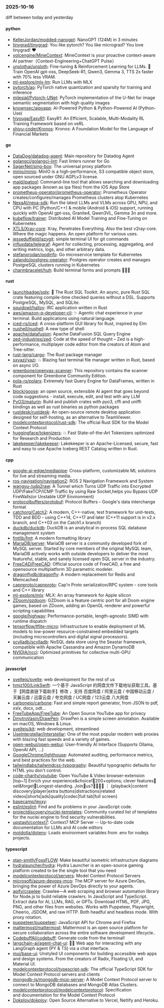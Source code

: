 ### 2025-10-16
diff between today and yesterday

#### python
* [KellerJordan/modded-nanogpt](https://github.com/KellerJordan/modded-nanogpt): NanoGPT (124M) in 3 minutes
* [tinygrad/tinygrad](https://github.com/tinygrad/tinygrad): You like pytorch? You like micrograd? You love tinygrad! ❤️
* [volcengine/MineContext](https://github.com/volcengine/MineContext): MineContext is your proactive context-aware AI partner（Context-Engineering+ChatGPT Pulse）
* [unslothai/unsloth](https://github.com/unslothai/unsloth): Fine-tuning & Reinforcement Learning for LLMs. 🦥 Train OpenAI gpt-oss, DeepSeek-R1, Qwen3, Gemma 3, TTS 2x faster with 70% less VRAM.
* [ml-explore/mlx-lm](https://github.com/ml-explore/mlx-lm): Run LLMs with MLX
* [pytorch/ao](https://github.com/pytorch/ao): PyTorch native quantization and sparsity for training and inference
* [milesial/Pytorch-UNet](https://github.com/milesial/Pytorch-UNet): PyTorch implementation of the U-Net for image semantic segmentation with high quality images
* [knownsec/aipyapp](https://github.com/knownsec/aipyapp): AI-Powered Python & Python-Powered AI (Python-Use)
* [hiyouga/EasyR1](https://github.com/hiyouga/EasyR1): EasyR1: An Efficient, Scalable, Multi-Modality RL Training Framework based on veRL
* [shiyu-coder/Kronos](https://github.com/shiyu-coder/Kronos): Kronos: A Foundation Model for the Language of Financial Markets

#### go
* [DataDog/datadog-agent](https://github.com/DataDog/datadog-agent): Main repository for Datadog Agent
* [golangci/golangci-lint](https://github.com/golangci/golangci-lint): Fast linters runner for Go
* [SagerNet/sing-box](https://github.com/SagerNet/sing-box): The universal proxy platform
* [minio/minio](https://github.com/minio/minio): MinIO is a high-performance, S3 compatible object store, open sourced under GNU AGPLv3 license.
* [majd/ipatool](https://github.com/majd/ipatool): Command-line tool that allows searching and downloading app packages (known as ipa files) from the iOS App Store
* [prometheus-operator/prometheus-operator](https://github.com/prometheus-operator/prometheus-operator): Prometheus Operator creates/configures/manages Prometheus clusters atop Kubernetes
* [NexaAI/nexa-sdk](https://github.com/NexaAI/nexa-sdk): Run the latest LLMs and VLMs across GPU, NPU, and CPU with PC (Python/C++) & mobile (Android & iOS) support, running quickly with OpenAI gpt-oss, Granite4, Qwen3VL, Gemma 3n and more.
* [kubeflow/trainer](https://github.com/kubeflow/trainer): Distributed AI Model Training and Fine-Tuning on Kubernetes
* [XTLS/Xray-core](https://github.com/XTLS/Xray-core): Xray, Penetrates Everything. Also the best v2ray-core. Where the magic happens. An open platform for various uses.
* [jesseduffield/lazygit](https://github.com/jesseduffield/lazygit): simple terminal UI for git commands
* [influxdata/telegraf](https://github.com/influxdata/telegraf): Agent for collecting, processing, aggregating, and writing metrics, logs, and other arbitrary data.
* [stefanprodan/podinfo](https://github.com/stefanprodan/podinfo): Go microservice template for Kubernetes
* [zalando/postgres-operator](https://github.com/zalando/postgres-operator): Postgres operator creates and manages PostgreSQL clusters running in Kubernetes
* [charmbracelet/huh](https://github.com/charmbracelet/huh): Build terminal forms and prompts 🤷🏻‍♀️

#### rust
* [launchbadge/sqlx](https://github.com/launchbadge/sqlx): 🧰 The Rust SQL Toolkit. An async, pure Rust SQL crate featuring compile-time checked queries without a DSL. Supports PostgreSQL, MySQL, and SQLite.
* [squidowl/halloy](https://github.com/squidowl/halloy): IRC application written in Rust
* [aws/amazon-q-developer-cli](https://github.com/aws/amazon-q-developer-cli): ✨ Agentic chat experience in your terminal. Build applications using natural language.
* [iced-rs/iced](https://github.com/iced-rs/iced): A cross-platform GUI library for Rust, inspired by Elm
* [nushell/nushell](https://github.com/nushell/nushell): A new type of shell
* [apache/datafusion](https://github.com/apache/datafusion): Apache DataFusion SQL Query Engine
* [zed-industries/zed](https://github.com/zed-industries/zed): Code at the speed of thought – Zed is a high-performance, multiplayer code editor from the creators of Atom and Tree-sitter.
* [rust-lang/cargo](https://github.com/rust-lang/cargo): The Rust package manager
* [sxyazi/yazi](https://github.com/sxyazi/yazi): 💥 Blazing fast terminal file manager written in Rust, based on async I/O.
* [greenbone/openvas-scanner](https://github.com/greenbone/openvas-scanner): This repository contains the scanner component for Greenbone Community Edition.
* [pola-rs/polars](https://github.com/pola-rs/polars): Extremely fast Query Engine for DataFrames, written in Rust
* [block/goose](https://github.com/block/goose): an open source, extensible AI agent that goes beyond code suggestions - install, execute, edit, and test with any LLM
* [PyO3/maturin](https://github.com/PyO3/maturin): Build and publish crates with pyo3, cffi and uniffi bindings as well as rust binaries as python packages
* [rustdesk/rustdesk](https://github.com/rustdesk/rustdesk): An open-source remote desktop application designed for self-hosting, as an alternative to TeamViewer.
* [modelcontextprotocol/rust-sdk](https://github.com/modelcontextprotocol/rust-sdk): The official Rust SDK for the Model Context Protocol
* [huggingface/tokenizers](https://github.com/huggingface/tokenizers): 💥 Fast State-of-the-Art Tokenizers optimized for Research and Production
* [lakekeeper/lakekeeper](https://github.com/lakekeeper/lakekeeper): Lakekeeper is an Apache-Licensed, secure, fast and easy to use Apache Iceberg REST Catalog written in Rust.

#### cpp
* [google-ai-edge/mediapipe](https://github.com/google-ai-edge/mediapipe): Cross-platform, customizable ML solutions for live and streaming media.
* [ros-navigation/navigation2](https://github.com/ros-navigation/navigation2): ROS 2 Navigation Framework and System
* [wangyu-/udp2raw](https://github.com/wangyu-/udp2raw): A Tunnel which Turns UDP Traffic into Encrypted UDP/FakeTCP/ICMP Traffic by using Raw Socket,helps you Bypass UDP FireWalls(or Unstable UDP Environment)
* [protocolbuffers/protobuf](https://github.com/protocolbuffers/protobuf): Protocol Buffers - Google's data interchange format
* [catchorg/Catch2](https://github.com/catchorg/Catch2): A modern, C++-native, test framework for unit-tests, TDD and BDD - using C++14, C++17 and later (C++11 support is in v2.x branch, and C++03 on the Catch1.x branch)
* [duckdb/duckdb](https://github.com/duckdb/duckdb): DuckDB is an analytical in-process SQL database management system
* [fmtlib/fmt](https://github.com/fmtlib/fmt): A modern formatting library
* [MariaDB/server](https://github.com/MariaDB/server): MariaDB server is a community developed fork of MySQL server. Started by core members of the original MySQL team, MariaDB actively works with outside developers to deliver the most featureful, stable, and sanely licensed open SQL server in the industry.
* [FreeCAD/FreeCAD](https://github.com/FreeCAD/FreeCAD): Official source code of FreeCAD, a free and opensource multiplatform 3D parametric modeler.
* [dragonflydb/dragonfly](https://github.com/dragonflydb/dragonfly): A modern replacement for Redis and Memcached
* [capnproto/capnproto](https://github.com/capnproto/capnproto): Cap'n Proto serialization/RPC system - core tools and C++ library
* [ml-explore/mlx](https://github.com/ml-explore/mlx): MLX: An array framework for Apple silicon
* [ZDoom/gzdoom](https://github.com/ZDoom/gzdoom): GZDoom is a feature centric port for all Doom engine games, based on ZDoom, adding an OpenGL renderer and powerful scripting capabilities
* [google/highway](https://github.com/google/highway): Performance-portable, length-agnostic SIMD with runtime dispatch
* [tensorflow/tflite-micro](https://github.com/tensorflow/tflite-micro): Infrastructure to enable deployment of ML models to low-power resource-constrained embedded targets (including microcontrollers and digital signal processors).
* [scylladb/scylladb](https://github.com/scylladb/scylladb): NoSQL data store using the Seastar framework, compatible with Apache Cassandra and Amazon DynamoDB
* [NVIDIA/nccl](https://github.com/NVIDIA/nccl): Optimized primitives for collective multi-GPU communication

#### javascript
* [sveltejs/svelte](https://github.com/sveltejs/svelte): web development for the rest of us
* [hmjz100/LinkSwift](https://github.com/hmjz100/LinkSwift): 一个基于 JavaScript 的网盘文件下载地址获取工具。基于【网盘直链下载助手】修改 ，支持 百度网盘 / 阿里云盘 / 中国移动云盘 / 天翼云盘 / 迅雷云盘 / 夸克网盘 / UC网盘 / 123云盘 八大网盘
* [carboneio/carbone](https://github.com/carboneio/carbone): Fast and simple report generator, from JSON to pdf, xslx, docx, odt...
* [FreeTubeApp/FreeTube](https://github.com/FreeTubeApp/FreeTube): An Open Source YouTube app for privacy
* [DmytroVasin/DrawPen](https://github.com/DmytroVasin/DrawPen): DrawPen is a simple screen annotation. Available on macOS, Windows & Linux.
* [sveltejs/kit](https://github.com/sveltejs/kit): web development, streamlined
* [UseInterstellar/Interstellar](https://github.com/UseInterstellar/Interstellar): One of the most popular modern web proxies with blazing fast speeds and a variety of games.
* [open-webui/open-webui](https://github.com/open-webui/open-webui): User-friendly AI Interface (Supports Ollama, OpenAI API, ...)
* [GoogleChrome/lighthouse](https://github.com/GoogleChrome/lighthouse): Automated auditing, performance metrics, and best practices for the web.
* [tailwindlabs/tailwindcss-typography](https://github.com/tailwindlabs/tailwindcss-typography): Beautiful typographic defaults for HTML you don't control.
* [code-charity/youtube](https://github.com/code-charity/youtube): Open YouTube & Video browser-extension [top~1] Enrich your experience&choice!🧰200+options; clever features📌set&forget📌Longest-standing. Join🧩us?👨‍👩‍👧‍👧 ⋮ {playback|content discovery|player|extra buttons|distractions|related videos|shorts|ads|quality|codec|full tab|full screen}
* [basecamp/lexxy](https://github.com/basecamp/lexxy): 
* [eslint/eslint](https://github.com/eslint/eslint): Find and fix problems in your JavaScript code.
* [projectdiscovery/nuclei-templates](https://github.com/projectdiscovery/nuclei-templates): Community curated list of templates for the nuclei engine to find security vulnerabilities.
* [upstash/context7](https://github.com/upstash/context7): Context7 MCP Server -- Up-to-date code documentation for LLMs and AI code editors
* [motdotla/dotenv](https://github.com/motdotla/dotenv): Loads environment variables from .env for nodejs projects.

#### typescript
* [stan-smith/FossFLOW](https://github.com/stan-smith/FossFLOW): Make beautiful isometric infrastructure diagrams
* [hydralauncher/hydra](https://github.com/hydralauncher/hydra): Hydra Launcher is an open-source gaming platform created to be the single tool that you need
* [modelcontextprotocol/servers](https://github.com/modelcontextprotocol/servers): Model Context Protocol Servers
* [microsoft/azure-devops-mcp](https://github.com/microsoft/azure-devops-mcp): The MCP server for Azure DevOps, bringing the power of Azure DevOps directly to your agents.
* [apify/crawlee](https://github.com/apify/crawlee): Crawlee—A web scraping and browser automation library for Node.js to build reliable crawlers. In JavaScript and TypeScript. Extract data for AI, LLMs, RAG, or GPTs. Download HTML, PDF, JPG, PNG, and other files from websites. Works with Puppeteer, Playwright, Cheerio, JSDOM, and raw HTTP. Both headful and headless mode. With proxy rotation.
* [puppeteer/puppeteer](https://github.com/puppeteer/puppeteer): JavaScript API for Chrome and Firefox
* [mattermost/mattermost](https://github.com/mattermost/mattermost): Mattermost is an open source platform for secure collaboration across the entire software development lifecycle..
* [CodebuffAI/codebuff](https://github.com/CodebuffAI/codebuff): Generate code from the terminal!
* [langchain-ai/agent-chat-ui](https://github.com/langchain-ai/agent-chat-ui): 🦜💬 Web app for interacting with any LangGraph agent (PY & TS) via a chat interface.
* [mui/base-ui](https://github.com/mui/base-ui): Unstyled UI components for building accessible web apps and design systems. From the creators of Radix, Floating UI, and Material UI.
* [modelcontextprotocol/typescript-sdk](https://github.com/modelcontextprotocol/typescript-sdk): The official TypeScript SDK for Model Context Protocol servers and clients
* [mongodb-js/mongodb-mcp-server](https://github.com/mongodb-js/mongodb-mcp-server): A Model Context Protocol server to connect to MongoDB databases and MongoDB Atlas Clusters.
* [modelcontextprotocol/modelcontextprotocol](https://github.com/modelcontextprotocol/modelcontextprotocol): Specification and documentation for the Model Context Protocol
* [Dokploy/dokploy](https://github.com/Dokploy/dokploy): Open Source Alternative to Vercel, Netlify and Heroku.
